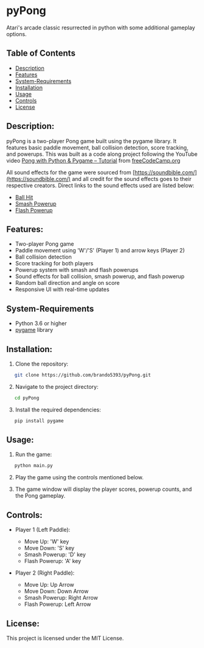 # pyPong

Atari's arcade classic resurrected in python with some additional gameplay options.

## Table of Contents
- [Description](#description)
- [Features](#features)
- [System-Requirements](#System-Requirements)
- [Installation](#installation)
- [Usage](#usage)
- [Controls](#controls)
- [License](#license)

## Description:
pyPong is a two-player Pong game built using the pygame library. It features basic paddle movement, ball collision detection, score tracking, and powerups. This was built as a code along project following the YouTube video [Pong with Python & Pygame – Tutorial](https://www.youtube.com/watch?v=tS8F7_X2qB0) from [freeCodeCamp.org](freeCodeCamp.org)

All sound effects for the game were sourced from [https://soundbible.com/](https://soundbible.com/) and all credit for the sound effects goes to their respective creators. Direct links to the sound effects used are listed below:
- [Ball Hit](https://soundbible.com/1343-Jump.html#)
- [Smash Powerup](https://soundbible.com/670-Swooshing.html)
- [Flash Powerup](https://soundbible.com/2067-Blop.html)

## Features:
- Two-player Pong game
- Paddle movement using 'W'/'S' (Player 1) and arrow keys (Player 2)
- Ball collision detection
- Score tracking for both players
- Powerup system with smash and flash powerups
- Sound effects for ball collision, smash powerup, and flash powerup
- Random ball direction and angle on score
- Responsive UI with real-time updates

## System-Requirements
- Python 3.6 or higher
- [pygame](https://www.pygame.org/) library

## Installation:
1. Clone the repository:
```sh
   git clone https://github.com/brando5393/pyPong.git
```
2. Navigate to the project directory:
```sh
   cd pyPong
```
3. Install the required dependencies:
```sh
   pip install pygame
```
## Usage:
1. Run the game:
```sh
   python main.py
```
2. Play the game using the controls mentioned below.

3. The game window will display the player scores, powerup counts, and the Pong gameplay.

## Controls:
- Player 1 (Left Paddle):
  - Move Up: 'W' key
  - Move Down: 'S' key
  - Smash Powerup: 'D' key
  - Flash Powerup: 'A' key

- Player 2 (Right Paddle):
  - Move Up: Up Arrow
  - Move Down: Down Arrow
  - Smash Powerup: Right Arrow
  - Flash Powerup: Left Arrow

## License:
This project is licensed under the MIT License.

